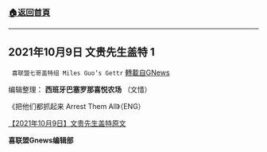 ###  [:house:返回首頁](https://github.com/ourhimalayas/txt)
---


## 2021年10月9日 文贵先生盖特 1
` 喜联盟七哥盖特组 Miles Guo’s Gettr` [轉載自GNews](https://gnews.org/zh-hans/1586864/)

编辑整理： **西班牙巴塞罗那喜悦农场** （文惜）

《把他们都抓起来 Arrest Them All》（ENG）

[【2021年10月9日】文贵先生盖特原文](https://gettr.com/post/pdl2vuf40b)

**喜联盟Gnews编辑部**
